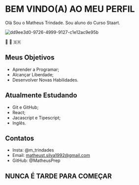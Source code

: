 # BEM VINDO(A) AO MEU PERFIL

Olá Sou o Matheus Trindade. Sou aluno do Curso Staart. 

![dd9ee3d0-9726-4999-9127-c1e12ac9e95b](https://user-images.githubusercontent.com/107961017/174912207-ee2763c9-4e0d-4f6d-adce-90189aae650d.jpg)

🧑 🐶 🇧🇷 

## Meus Objetivos
- Aprender a Programar;
- Alcançar Liberdade;
- Desenvolver Novas Habilidades.

## Atualmente Estudando
- Git e GitHub;
- React;
- Jacascript e Tipescript;
- Inglês.

## Contatos 
- Insta: @m_trindades
- Email: matheust.silva1992@gmail.com 
- GitHub: @MatheusPrep

## NUNCA É TARDE PARA COMEÇAR
